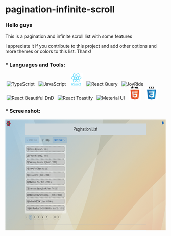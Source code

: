 # pagination-infinite-scroll

<h3>Hello guys</h3>
<p>This is a pagination and infinite scroll list with some features</p>
<p>I appreciate it if you contribute to this project and add other options and more themes or colors to this list. Thanx!</p>

### * Languages and Tools:
<p align="left">
  <a style="display: inline-block; text-decoration: none; margin: 0 0.25rem" href="https://www.typescriptlang.org/" target="_blank" title="TypeScript">
    <img src="https://www.vectorlogo.zone/logos/typescriptlang/typescriptlang-icon.svg" alt="TypeScript" width="40" height="40"/>
  </a>

  <a style="display: inline-block; text-decoration: none; margin: 0 0.25rem" href="https://developer.mozilla.org/en-US/docs/Web/JavaScript" target="_blank" title="JavaScript">
    <img src="https://upload.wikimedia.org/wikipedia/commons/thumb/6/6a/JavaScript-logo.png/800px-JavaScript-logo.png" alt="JavaScript" width="40" height="40"/>
  </a>
  
  <a style="display: inline-block; text-decoration: none; margin: 0 0.25rem" href="https://react.dev/" target="_blank" title="React Library">
    <img src="https://raw.githubusercontent.com/devicons/devicon/master/icons/react/react-original-wordmark.svg" alt="React Library" width="40" height="40"/>
  </a> 

  <a style="display: inline-block; text-decoration: none; margin: 0 0.25rem" href="https://tanstack.com/query/v4" target="_blank" title="React Query">
    <img src="https://img.stackshare.io/service/25599/default_c6db7125f2c663e452ba211df91b2ced3bb7f0ff.png" alt="React Query" width="40" height="40"/>
  </a>

  <a style="display: inline-block; text-decoration: none; margin: 0 0.25rem" href="https://docs.react-joyride.com/" target="_blank" title="JoyRide">
    <img src="https://www.gitbook.com/cdn-cgi/image/width=40,dpr=2,height=40,fit=contain,format=auto/https%3A%2F%2F638355024-files.gitbook.io%2F~%2Ffiles%2Fv0%2Fb%2Fgitbook-legacy-files%2Fo%2Fspaces%252F-LA8pJSK2BG0cELw_4SK%252Favatar.png%3Fgeneration%3D1546268556678141%26alt%3Dmedia" alt="JoyRide" width="40" height="40"/>
  </a>

  <a style="display: inline-block; text-decoration: none; margin: 0 0.25rem" href="https://github.com/atlassian/react-beautiful-dnd" target="_blank" title="React Beautiful DnD">
    <img src="https://user-images.githubusercontent.com/2182637/53611918-54c1ff80-3c24-11e9-9917-66ac3cef513d.png" alt="React Beautiful DnD" width="50" height="40"/>
  </a>

  <a style="display: inline-block; text-decoration: none; margin: 0 0.25rem" href="https://fkhadra.github.io/react-toastify/introduction/" target="_blank" title="React Toastify">
    <img src="https://fkhadra.github.io/react-toastify/img/favicon.ico" alt="React Toastify" width="40" height="40"/>
  </a>

  <a style="display: inline-block; text-decoration: none; margin: 0 0.25rem" href="https://mui.com/" target="_blank" title="Meterial UI">
    <img src="https://seeklogo.com/images/M/material-ui-logo-5BDCB9BA8F-seeklogo.com.png" alt="Meterial UI" width="40" height="40"/>
  </a>
 
  <a style="display: inline-block; text-decoration: none; margin: 0 0.25rem" href="https://www.w3schools.com/html/" target="_blank" title="HTML5">
    <img src="https://raw.githubusercontent.com/devicons/devicon/master/icons/html5/html5-original-wordmark.svg" alt="HTML5" width="40" height="40"/>
  </a>
  
  <a style="display: inline-block; text-decoration: none; margin: 0 0.25rem" href="https://www.w3schools.com/css/" target="_blank" title="CSS3">
    <img src="https://raw.githubusercontent.com/devicons/devicon/master/icons/css3/css3-original-wordmark.svg" alt="CSS3" width="40" height="40"/>
  </a>      
</p>

### * Screenshot:
<img src="sample.png" alt="Project sample screenshot" width="800" height="350">
